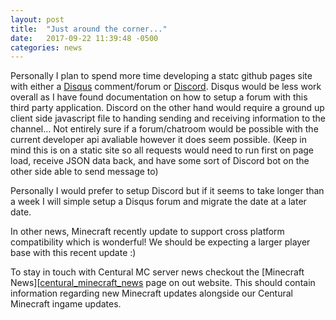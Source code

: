 ```yaml
---
layout: post
title:  "Just around the corner..."
date:   2017-09-22 11:39:48 -0500
categories: news
---
```

Personally I plan to spend more time developing a statc github pages site with either a [Disqus][link_disqus] comment/forum or [Discord][link_discord].
Disqus would be less work overall as I have found documentation on how to setup a forum with this third party application.
Discord on the other hand would require a ground up client side javascript file to handing sending and receiving information to the channel... Not entirely sure if a forum/chatroom would be possible with the current developer api avaliable however it does seem possible. (Keep in mind this is on a static site so all requests would need to run first on page load, receive JSON data back, and have some sort of Discord bot on the other side able to send message to) 

Personally I would prefer to setup Discord but if it seems to take longer than a week I will simple setup a Disqus forum and migrate the date at a later date.

In other news, Minecraft recently update to support cross platform compatibility which is wonderful! We should be expecting a larger player base with this recent update :)

To stay in touch with Centural MC server news checkout the [Minecraft News][[centural_minecraft_news] page on out website. This should contain information regarding new Minecraft updates alongside our Centural Minecraft ingame updates.

[link_disqus]: https://disqus.com
[link_discord]: https://discordapp.com/developers/docs/intro
[centural_minecraft_news]: http://www.centural.co/minecraft/news/recent.html